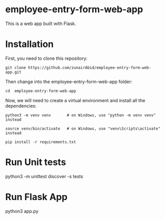 # employee-entry-form-web-app
This is a web app built with Flask.

# Installation
First, you need to clone this repository:

    git clone https://github.com/zunairAbid/employee-entry-form-web-app.git

Then change into the employee-entry-form-web-app folder:
    
    cd  employee-entry-form-web-app

Now, we will need to create a virtual environment and install all the dependencies:

    python3 -m venv venv       # on Windows, use "python -m venv venv" instead

    source venv/bin/activate   # on Windows, use "venv\Scripts\activate" instead
    
    pip install -r requirements.txt

# Run Unit tests

python3 -m unittest discover -s tests

# Run Flask App

python3 app.py
